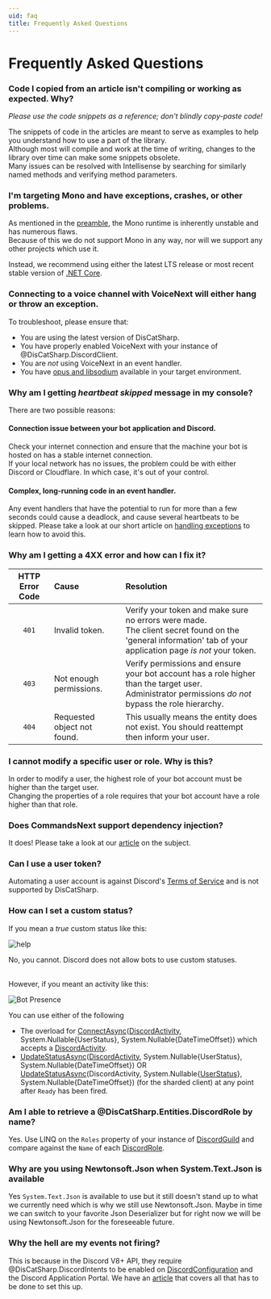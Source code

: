 ```yaml
---
uid: faq
title: Frequently Asked Questions
---
```


# Frequently Asked Questions

### Code I copied from an article isn't compiling or working as expected. Why?
*Please use the code snippets as a reference; don't blindly copy-paste code!*

The snippets of code in the articles are meant to serve as examples to help you understand how to use a part of the library.<br/>
Although most will compile and work at the time of writing, changes to the library over time can make some snippets obsolete.<br/>
Many issues can be resolved with Intellisense by searching for similarly named methods and verifying method parameters.

### I'm targeting Mono and have exceptions, crashes, or other problems.
As mentioned in the [preamble](xref:preamble), the Mono runtime is inherently unstable and has numerous flaws.<br/>
Because of this we do not support Mono in any way, nor will we support any other projects which use it.

Instead, we recommend using either the latest LTS release or most recent stable version of [.NET Core](https://dotnet.microsoft.com/download).

### Connecting to a voice channel with VoiceNext will either hang or throw an exception.
To troubleshoot, please ensure that:

* You are using the latest version of DisCatSharp.
* You have properly enabled VoiceNext with your instance of @DisCatSharp.DiscordClient.
* You are *not* using VoiceNext in an event handler.
* You have [opus and libsodium](xref:voicenext_prerequisites) available in your target environment.


### Why am I getting *heartbeat skipped* message in my console?
There are two possible reasons:
#### Connection issue between your bot application and Discord.
Check your internet connection and ensure that the machine your bot is hosted on has a stable internet connection.<br/>
If your local network has no issues, the problem could be with either Discord or Cloudflare. In which case, it's out of your control.

#### Complex, long-running code in an event handler.
Any event handlers that have the potential to run for more than a few seconds could cause a deadlock, and cause several heartbeats to be skipped.
Please take a look at our short article on [handling exceptions](xref:beyond_basics_events) to learn how to avoid this.


### Why am I getting a 4XX error and how can I fix it?
HTTP Error Code|Cause|Resolution
:---:|:---|:---
`401`|Invalid token.|Verify your token and make sure no errors were made.<br/>The client secret found on the 'general information' tab of your application page *is not* your token.
`403`|Not enough permissions.|Verify permissions and ensure your bot account has a role higher than the target user.<br/>Administrator permissions *do not* bypass the role hierarchy.
`404`|Requested object not found.|This usually means the entity does not exist. You should reattempt then inform your user.

### I cannot modify a specific user or role. Why is this?
In order to modify a user, the highest role of your bot account must be higher than the target user.<br/>
Changing the properties of a role requires that your bot account have a role higher than that role.

### Does CommandsNext support dependency injection?
It does! Please take a look at our [article](xref:commands_dependency_injection) on the subject.

### Can I use a user token?
Automating a user account is against Discord's [Terms of Service](https://dis.gd/terms) and is not supported by DisCatSharp.

### How can I set a custom status?
If you mean a *true* custom status like this:

![help](/images/faq_01.png)

No, you cannot. Discord does not allow bots to use custom statuses.

<br/>
However, if you meant an activity like this:

![Bot Presence](/images/faq_02.png)

You can use either of the following

* The overload for [ConnectAsync](xref:DisCatSharp.DiscordClient#DisCatSharp_DiscordClient_ConnectAsync_DisCatSharp_Entities_DiscordActivity_System_Nullable_DisCatSharp_Entities_UserStatus__System_Nullable_DateTimeOffset__)([DiscordActivity](xref:DisCatSharp.Entities.DiscordActivity), System.Nullable{UserStatus}, System.Nullable{DateTimeOffset}) which accepts a [DiscordActivity](xref:DisCatSharp.Entities.DiscordActivity).
* [UpdateStatusAsync](xref:DisCatSharp.DiscordClient#DisCatSharp_DiscordClient_UpdateStatusAsync_DisCatSharp_Entities_DiscordActivity_System_Nullable_DisCatSharp_Entities_UserStatus__System_Nullable_DateTimeOffset__)([DiscordActivity](xref:DisCatSharp.Entities.DiscordActivity), System.Nullable{UserStatus}, System.Nullable{DateTimeOffset}) OR [UpdateStatusAsync](xref:DisCatSharp.DiscordShardedClient#DisCatSharp_DiscordShardedClient_UpdateStatusAsync_DisCatSharp_Entities_DiscordActivity_System_Nullable_DisCatSharp_Entities_UserStatus__System_Nullable_DateTimeOffset__)(DiscordActivity, System.Nullable{[UserStatus](xref:DisCatSharp.Entities.UserStatus)}, System.Nullable{DateTimeOffset}) (for the sharded client) at any point after `Ready` has been fired.

### Am I able to retrieve a @DisCatSharp.Entities.DiscordRole by name?
Yes. Use LINQ on the `Roles` property of your instance of [DiscordGuild](xref:DisCatSharp.Entities.DiscordGuild) and compare against the `Name` of  each [DiscordRole](xref:DisCatSharp.Entities.DiscordRole).

### Why are you using Newtonsoft.Json when System.Text.Json is available
Yes `System.Text.Json` is available to use but it still doesn't stand up to what we currently need which is why we still use Newtonsoft.Json.
Maybe in time we can switch to your favorite Json Deserializer but for right now we will be using Newtonsoft.Json for the foreseeable future.

### Why the hell are my events not firing?
This is because in the Discord V8+ API, they require @DisCatSharp.DiscordIntents to be enabled on [DiscordConfiguration](xref:DisCatSharp.DiscordConfiguration) and the
Discord Application Portal. We have an [article](xref:beyond_basics_intents) that covers all that has to be done to set this up.
